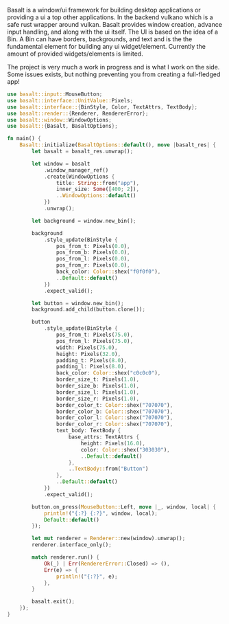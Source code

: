 Basalt is a window/ui framework for building desktop applications or providing a ui a top other applications. In the backend vulkano which is a safe rust wrapper around vulkan. Basalt provides window creation, advance input handling, and along with the ui itself. The UI is based on the idea of a Bin. A Bin can have borders, backgrounds, and text and is the the fundamental element for building any ui widget/element. Currently the amount of provided widgets/elements is limited.

The project is very much a work in progress and is what I work on the side. Some issues exists, but nothing preventing you from creating a full-fledged app!

```rust
use basalt::input::MouseButton;
use basalt::interface::UnitValue::Pixels;
use basalt::interface::{BinStyle, Color, TextAttrs, TextBody};
use basalt::render::{Renderer, RendererError};
use basalt::window::WindowOptions;
use basalt::{Basalt, BasaltOptions};

fn main() {
    Basalt::initialize(BasaltOptions::default(), move |basalt_res| {
        let basalt = basalt_res.unwrap();

        let window = basalt
            .window_manager_ref()
            .create(WindowOptions {
                title: String::from("app"),
                inner_size: Some([400; 2]),
                ..WindowOptions::default()
            })
            .unwrap();

        let background = window.new_bin();

        background
            .style_update(BinStyle {
                pos_from_t: Pixels(0.0),
                pos_from_b: Pixels(0.0),
                pos_from_l: Pixels(0.0),
                pos_from_r: Pixels(0.0),
                back_color: Color::shex("f0f0f0"),
                ..Default::default()
            })
            .expect_valid();

        let button = window.new_bin();
        background.add_child(button.clone());

        button
            .style_update(BinStyle {
                pos_from_t: Pixels(75.0),
                pos_from_l: Pixels(75.0),
                width: Pixels(75.0),
                height: Pixels(32.0),
                padding_t: Pixels(8.0),
                padding_l: Pixels(8.0),
                back_color: Color::shex("c0c0c0"),
                border_size_t: Pixels(1.0),
                border_size_b: Pixels(1.0),
                border_size_l: Pixels(1.0),
                border_size_r: Pixels(1.0),
                border_color_t: Color::shex("707070"),
                border_color_b: Color::shex("707070"),
                border_color_l: Color::shex("707070"),
                border_color_r: Color::shex("707070"),
                text_body: TextBody {
                    base_attrs: TextAttrs {
                        height: Pixels(16.0),
                        color: Color::shex("303030"),
                        ..Default::default()
                    },
                    ..TextBody::from("Button")
                },
                ..Default::default()
            })
            .expect_valid();

        button.on_press(MouseButton::Left, move |_, window, local| {
            println!("{:?} {:?}", window, local);
            Default::default()
        });

        let mut renderer = Renderer::new(window).unwrap();
        renderer.interface_only();

        match renderer.run() {
            Ok(_) | Err(RendererError::Closed) => (),
            Err(e) => {
                println!("{:?}", e);
            },
        }

        basalt.exit();
    });
}
```
